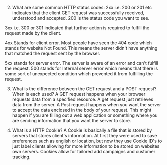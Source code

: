 2. What are some common HTTP status codes:
2xx i.e. 200 or 201 etc indicates that the client GET request was successfully received, understood and accepted. 200 is the status code you want to see.

3xx i.e. 300 or 301 indicated that further action is required to fulfill the request made by the client.

4xx Stands for client error. Most people have seen the 404 code which stands for website Not Found. This means the server didn't have anything that matched the request sent by the browser.

5xx stands for server error. The server is aware of an error and can't fulfill the request. 500 stands for Internal server error which means that there is some sort of unexpected condition which prevented it from fulfilling the request.

3. What is the difference between the GET request and a POST request? When is each used?
A GET request happens when your browser requests data from a specified resource. A get request just retrieves data from the server.
A Post request happens when you want the server to accept the data enclosed in the body of your request. This might happen if you are filling out a web application or something where you are sending information that you want the server to store.

4. What is a HTTP Cookie?
A Cookie is basically a file that is stored by servers that stores client's information. At first they were used to save preferences such as english or location, but now they use Cookie ID's to just label clients allowing for more information to be stored on websites own servers. Cookies allow for tailored add campaigns and customer tracking.